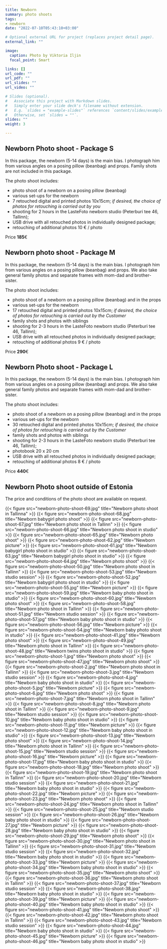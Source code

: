 ```yaml
---
title: Newborn
summary: photo shoots
tags:
- newborn
date: "2022-07-10T05:43:10+03:00"

# Optional external URL for project (replaces project detail page).
external_link: ""

image:
  caption: Photo by Viktoria Iljin
  focal_point: Smart

links: []
url_code: ""
url_pdf: ""
url_slides: ""
url_video: ""

# Slides (optional).
#   Associate this project with Markdown slides.
#   Simply enter your slide deck's filename without extension.
#   E.g. `slides = "example-slides"` references `content/slides/example-slides.md`.
#   Otherwise, set `slides = ""`.
slides: ""
weight: 3

---
```


## Newborn Photo shoot - Package S

In this package, the newborn (5-14 days) is the main bias. I photograph him from various angles on a posing pillow (beanbag) and props. 
Family shots are not included in this package.

The photo shoot includes:
* photo shoot of a newborn on a posing pillow (beanbag)
* various set-ups for the newborn
* 7 retouched digital and printed photos 10x15cm;
_if desired, the choice of photos for retouching is carried out by you_
* shooting for 2 hours in the LasteFoto newborn studio (Peterburi tee 46, Tallinn);
* USB drive with all retouched photos in individually designed package;
* retouching of additional photos 10 € / photo

Price **185**€ 

## Newborn photo shoot - Package M

In this package, the newborn (5-14 days) is the main bias. I photograph him from various angles on a posing pillow (beanbag) and props.  We also take  general family photos and separate frames with mom-dad and brother-sister.

The photo shoot includes:
* photo shoot of a newborn on a posing pillow (beanbag) and in the props
* various set-ups for the newborn
* 17 retouched digital and printed photos 10x15cm;
_if desired, the choice of photos for retouching is carried out by the Customer_
* family shots and photos with siblings
* shooting for 2-3 hours in the LasteFoto newborn studio (Peterburi tee 46, Tallinn);
* USB drive with all retouched photos in individually designed package;
* retouching of additional photos 9 € / photo

Price **290**€ 

## Newborn Photo shoot - Package L

In this package, the newborn (5-14 days) is the main bias. I photograph him from various angles on a posing pillow (beanbag) and props.  We also take  general family photos and separate frames with mom-dad and brother-sister.

The photo shoot includes:
* photo shoot of a newborn on a posing pillow (beanbag) and in the props
* various set-ups for the newborn
* 30 retouched digital and printed photos 10x15cm;
_if desired, the choice of photos for retouching is carried out by the Customer_
* family shots and photos with siblings
* shooting for 2-3 hours in the LasteFoto newborn studio (Peterburi tee 46, Tallinn);
* photobook 20 x 20 cm
* USB drive with all retouched photos in individually designed package;
* retouching of additional photos 8 € / photo

Price **440**€ 

## Newborn Photo shoot outside of Estonia

The price and conditions of the photo shoot are available on request.

{{< figure src="newborn-photo-shoot-69.jpg" title="Newborn photo shoot in Tallinna" >}}
{{< figure src="newborn-photo-shoot-68.jpg" title="Newborn babygirl photo shoot" >}}
{{< figure src="newborn-photo-shoot-67.jpg" title="Newborn photo shoot in Tallinn" >}}
{{< figure src="newborn-photo-shoot-66.jpg" title="Newborn photo shoot in studio" >}}
{{< figure src="newborn-photo-shoot-65.jpg" title="Newborn photo shoot" >}}
{{< figure src="newborn-photo-shoot-62.jpg" title="Newborn picture" >}}
{{< figure src="newborn-photo-shoot-61.jpg" title="Newborn babygirl photo shoot in studio" >}}
{{< figure src="newborn-photo-shoot-63.jpg" title="Newborn babygirl photo shoot in studio" >}}
{{< figure src="newborn-photo-shoot-64.jpg" title="Newborn photo shoot" >}}
{{< figure src="newborn-photo-shoot-50.jpg" title="Newborn photo shoot in Tallinn" >}}
{{< figure src="newborn-photo-shoot-53.jpg" title="Newborn studio session" >}}
{{< figure src="newborn-photo-shoot-52.jpg" title="Newborn babygirl photo shoot in studio" >}}
{{< figure src="newborn-photo-shoot-55.jpg" title="Newborn picture" >}}
{{< figure src="newborn-photo-shoot-59.jpg" title="Newborn baby photo shoot in studio" >}}
{{< figure src="newborn-photo-shoot-60.jpg" title="Newborn photo shoot" >}}
{{< figure src="newborn-photo-shoot-58.jpg" title="Newborn photo shoot in Tallinn" >}}
{{< figure src="newborn-photo-shoot-51.jpg" title="Newborn studio session" >}}
{{< figure src="newborn-photo-shoot-57.jpg" title="Newborn baby photo shoot in studio" >}}
{{< figure src="newborn-photo-shoot-56.jpg" title="Newborn picture" >}}
{{< figure src="newborn-photo-shoot-54.jpg" title="Newborn baby photo shoot in studio" >}}
{{< figure src="newborn-photo-shoot-41.jpg" title="Newborn photo shoot" >}}
{{< figure src="newborn-photo-shoot-49.jpg" title="Newborn photo shoot in Tallinn" >}}
{{< figure src="newborn-photo-shoot-48.jpg" title="Newborn twins photo shoot in studio" >}}
{{< figure src="newborn-photo-shoot-1.jpg" title="Newborn photo shoot" >}}
{{< figure src="newborn-photo-shoot-47.jpg" title="Newborn photo shoot" >}}
{{< figure src="newborn-photo-shoot-2.jpg" title="Newborn photo shoot in Tallinn" >}}
{{< figure src="newborn-photo-shoot-3.jpg" title="Newborn studio session" >}}
{{< figure src="newborn-photo-shoot-4.jpg" title="Newborn baby photo shoot in studio" >}}
{{< figure src="newborn-photo-shoot-5.jpg" title="Newborn picture" >}}
{{< figure src="newborn-photo-shoot-6.jpg" title="Newborn photo shoot" >}}
{{< figure src="newborn-photo-shoot-7.jpg" title="Newborn photo shoot in Tallinn" >}}
{{< figure src="newborn-photo-shoot-8.jpg" title="Newborn photo shoot in Tallinn" >}}
{{< figure src="newborn-photo-shoot-9.jpg" title="Newborn studio session" >}}
{{< figure src="newborn-photo-shoot-10.jpg" title="Newborn baby photo shoot in studio" >}}
{{< figure src="newborn-photo-shoot-11.jpg" title="Newborn picture" >}}
{{< figure src="newborn-photo-shoot-12.jpg" title="Newborn baby photo shoot in studio" >}}
{{< figure src="newborn-photo-shoot-13.jpg" title="Newborn photo shoot" >}}
{{< figure src="newborn-photo-shoot-14.jpg" title="Newborn photo shoot in Tallinn" >}}
{{< figure src="newborn-photo-shoot-15.jpg" title="Newborn studio session" >}}
{{< figure src="newborn-photo-shoot-16.jpg" title="Newborn picture" >}}
{{< figure src="newborn-photo-shoot-17.jpg" title="Newborn baby photo shoot in studio" >}}
{{< figure src="newborn-photo-shoot-18.jpg" title="Newborn photo shoot" >}}
{{< figure src="newborn-photo-shoot-19.jpg" title="Newborn photo shoot in Tallinn" >}}
{{< figure src="newborn-photo-shoot-20.jpg" title="Newborn studio session" >}}
{{< figure src="newborn-photo-shoot-21.jpg" title="Newborn baby photo shoot in studio" >}}
{{< figure src="newborn-photo-shoot-22.jpg" title="Newborn picture" >}}
{{< figure src="newborn-photo-shoot-23.jpg" title="Newborn photo shoot" >}}
{{< figure src="newborn-photo-shoot-24.jpg" title="Newborn photo shoot in Tallinn" >}}
{{< figure src="newborn-photo-shoot-25.jpg" title="Newborn studio session" >}}
{{< figure src="newborn-photo-shoot-26.jpg" title="Newborn baby photo shoot in studio" >}}
{{< figure src="newborn-photo-shoot-27.jpg" title="Newborn picture" >}}
{{< figure src="newborn-photo-shoot-28.jpg" title="Newborn baby photo shoot in studio" >}}
{{< figure src="newborn-photo-shoot-29.jpg" title="Newborn photo shoot" >}}
{{< figure src="newborn-photo-shoot-30.jpg" title="Newborn photo shoot in Tallinn" >}}
{{< figure src="newborn-photo-shoot-31.jpg" title="Newborn studio session" >}}
{{< figure src="newborn-photo-shoot-32.jpg" title="Newborn baby photo shoot in studio" >}}
{{< figure src="newborn-photo-shoot-33.jpg" title="Newborn picture" >}}
{{< figure src="newborn-photo-shoot-34.jpg" title="Newborn baby photo shoot in studio" >}}
{{< figure src="newborn-photo-shoot-35.jpg" title="Newborn photo shoot" >}}
{{< figure src="newborn-photo-shoot-36.jpg" title="Newborn photo shoot in Tallinn" >}}
{{< figure src="newborn-photo-shoot-37.jpg" title="Newborn studio session" >}}
{{< figure src="newborn-photo-shoot-38.jpg" title="Newborn baby photo shoot in studio" >}}
{{< figure src="newborn-photo-shoot-39.jpg" title="Newborn picture" >}}
{{< figure src="newborn-photo-shoot-40.jpg" title="Newborn baby photo shoot in studio" >}}
{{< figure src="newborn-photo-shoot-41.jpg" title="Newborn photo shoot" >}}
{{< figure src="newborn-photo-shoot-42.jpg" title="Newborn photo shoot in Tallinn" >}}
{{< figure src="newborn-photo-shoot-43.jpg" title="Newborn studio session" >}}
{{< figure src="newborn-photo-shoot-44.jpg" title="Newborn baby photo shoot in studio" >}}
{{< figure src="newborn-photo-shoot-45.jpg" title="Newborn picture" >}}
{{< figure src="newborn-photo-shoot-46.jpg" title="Newborn baby photo shoot in studio" >}}